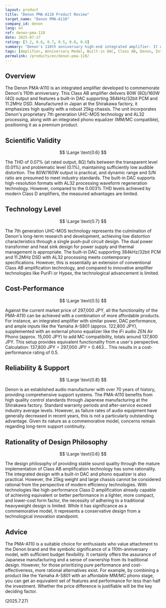 ```yaml
---
layout: product
title: "Denon PMA-A110 Product Review"
target_name: "Denon PMA-A110"
company_id: denon
lang: en
ref: denon-pma-110
date: 2025-07-27
rating: [3.2, 0.6, 0.7, 0.5, 0.8, 0.6]
summary: "Denon's 110th anniversary high-end integrated amplifier. It offers excellent build quality and versatility, but equivalent functionality and performance can be achieved with a more affordable combination of products, resulting in average cost-performance."
tags: [Amplifier, Anniversary Model, Built-in DAC, Class AB, Denon, Integrated amplifier]
permalink: /products/en/denon-pma-110/
---
```

## Overview

The Denon PMA-A110 is an integrated amplifier developed to commemorate Denon's 110th anniversary. This Class AB amplifier delivers 80W (8Ω)/160W (4Ω) output and features a built-in DAC supporting 384kHz/32bit PCM and 11.2MHz DSD. Manufactured in Japan at the Shirakawa factory, it emphasizes high quality with a robust 25kg chassis. The unit incorporates Denon's proprietary 7th generation UHC-MOS technology and AL32 processing, along with an integrated phono equalizer (MM/MC compatible), positioning it as a premium product.

## Scientific Validity

$$ \Large \text{0.6} $$

The THD of 0.07% (at rated output, 8Ω) falls between the transparent level (0.01%) and problematic level (0.1%), maintaining sufficiently low audible distortion. The 80W/160W output is practical, and dynamic range and S/N ratio are presumed to meet industry standards. The built-in DAC supports high-resolution formats with AL32 processing waveform regeneration technology. However, compared to the 0.003% THD levels achieved by modern Class D amplifiers, the measured advantages are limited.

## Technology Level

$$ \Large \text{0.7} $$

The 7th generation UHC-MOS technology represents the culmination of Denon's long-term research and development, achieving low distortion characteristics through a single push-pull circuit design. The dual power transformer and heat sink design for power supply and thermal management is appropriate. The built-in DAC supporting 384kHz/32bit PCM and 11.2MHz DSD with AL32 processing meets contemporary specifications. However, this is essentially an extension of conventional Class AB amplification technology, and compared to innovative amplifier technologies like PuriFi or Hypex, the technological advancement is limited.

## Cost-Performance

$$ \Large \text{0.5} $$

Against the current market price of 297,000 JPY, all the functionality of the PMA-A110 can be achieved with a combination of more affordable products. For instance, an integrated amplifier with similar power, DAC performance, and ample inputs like the Yamaha A-S801 (approx. 122,800 JPY), supplemented with an external phono equalizer like the iFi audio ZEN Air Phono (approx. 15,000 JPY) to add MC compatibility, totals around 137,800 JPY. This setup provides equivalent functionality from a user's perspective. Calculation: 137,800 JPY ÷ 297,000 JPY = 0.463... This results in a cost-performance rating of 0.5.

## Reliability & Support

$$ \Large \text{0.8} $$

Denon is an established audio manufacturer with over 70 years of history, providing comprehensive support systems. The PMA-A110 benefits from high quality control standards through Japanese manufacturing at the Shirakawa factory. Standard warranty periods and after-service exceed industry average levels. However, as failure rates of audio equipment have generally decreased in recent years, this is not a particularly outstanding advantage. Given its nature as a commemorative model, concerns remain regarding long-term support continuity.

## Rationality of Design Philosophy

$$ \Large \text{0.6} $$

The design philosophy of providing stable sound quality through the mature implementation of Class AB amplification technology has some rationality. The integrated design with a built-in DAC and phono equalizer is also practical. However, the 25kg weight and large chassis cannot be considered rational from the perspective of modern efficiency technologies. With technologies like high-performance Class D amplification already capable of achieving equivalent or better performance in a lighter, more compact, and lower-cost form factor, the necessity of adhering to a traditional heavyweight design is limited. While it has significance as a commemorative model, it represents a conservative design from a technological innovation standpoint.

## Advice

The PMA-A110 is a suitable choice for enthusiasts who value attachment to the Denon brand and the symbolic significance of a 110th-anniversary model, with sufficient budget flexibility. It certainly offers the assurance of Japanese manufacturing and a sense of ownership from its traditional design. However, for those prioritizing pure performance and cost-effectiveness, more rational alternatives exist. For example, by combining a product like the Yamaha A-S801 with an affordable MM/MC phono stage, you can get an equivalent set of features and performance for less than half the investment. Whether the price difference is justifiable will be the key deciding factor.

(2025.7.27)
